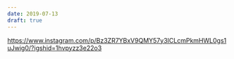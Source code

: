 ```yaml
---
date: 2019-07-13
draft: true
---
```


https://www.instagram.com/p/Bz3ZR7YBxV9QMY57y3ICLcmPkmHWL0gs1uJwig0/?igshid=1hvpyzz3e22o3

